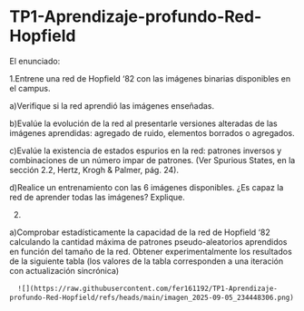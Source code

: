 # TP1-Aprendizaje-profundo-Red-Hopfield
El enunciado: 

1.Entrene una red de Hopfield ‘82 con las imágenes binarias disponibles en el campus.

a)Verifique si la red aprendió las imágenes enseñadas.

b)Evalúe la evolución de la red al presentarle versiones alteradas de las imágenes aprendidas: agregado de ruido, elementos borrados o agregados.

c)Evalúe la existencia de estados espurios en la red: patrones inversos y combinaciones de un número impar de patrones. (Ver Spurious States, en la sección 2.2, Hertz, Krogh & Palmer, pág. 24).

d)Realice un entrenamiento con las 6 imágenes disponibles. ¿Es capaz la red de aprender todas las imágenes? Explique.

2.
a)Comprobar estadísticamente la capacidad de la red de Hopfield ‘82 calculando la cantidad máxima de patrones pseudo-aleatorios aprendidos en función del tamaño de la red. Obtener experimentalmente los resultados de la siguiente tabla (los valores de la tabla corresponden a una iteración con actualización sincrónica)

      ![](https://raw.githubusercontent.com/fer161192/TP1-Aprendizaje-profundo-Red-Hopfield/refs/heads/main/imagen_2025-09-05_234448306.png)
